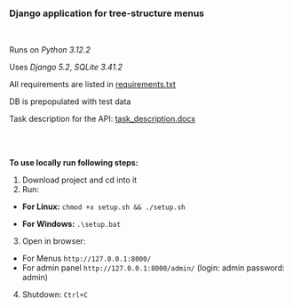 ### Django application for tree-structure menus
<br/>

Runs on *Python 3.12.2*

Uses *Django 5.2*, *SQLite 3.41.2*

All requirements are listed in [requirements.txt](/app/requirements.txt)

DB is prepopulated with test data

Task description for the API: [task_description.docx](/task_description.docx)

<br/><br/>

**To use locally run following steps:**

1. Download project and cd into it
2. Run:

+ **For Linux:**
`chmod +x setup.sh && ./setup.sh`

+ **For Windows:**
`.\setup.bat`

3. Open in browser:
+ For Menus `http://127.0.0.1:8000/`
+ For admin panel `http://127.0.0.1:8000/admin/` (login: admin password: admin)

4. Shutdown: `Ctrl+C`
